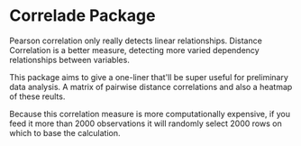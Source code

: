 # Correlade Package

Pearson correlation only really detects linear relationships. Distance Correlation is a better measure, detecting more varied dependency relationships between variables. 

This package aims to give a one-liner that'll be super useful for preliminary data analysis. A matrix of pairwise distance correlations and also a heatmap of these reults.

Because this correlation measure is more computationally expensive, if you feed it more than 2000 observations it will randomly select 2000 rows on which to base the calculation.  